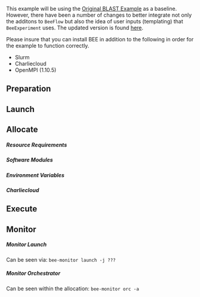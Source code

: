 This example will be using the [Original BLAST Example](https://github.com/paulbry/BeeExperiment/tree/master/examples/bee-og/blast/slurm)
as a baseline. However, there have been a number of changes to better integrate not only the additons to `BeeFlow` but also
the idea of user inputs (templating) that `BeeExperiment` uses. The updated version is found 
[here](https://github.com/paulbry/BeeExperiment/tree/master/examples/flows/inputGeneration/slurm).

Please insure that you can install BEE in addition to the following in order for the example to function correctly.
- Slurm
- Charliecloud
- OpenMPI (1.10.5)

## Preparation 


## Launch

## Allocate

##### Resource Requirements

##### Software Modules

##### Environment Variables

##### Charliecloud


## Execute


## Monitor


##### Monitor Launch
Can be seen via: `bee-monitor launch -j ???`


##### Monitor Orchestrator
Can be seen within the allocation: `bee-monitor orc -a`
